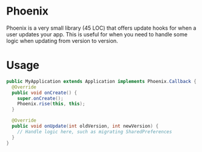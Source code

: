 # Phoenix

Phoenix is a very small library (45 LOC) that offers update hooks for when a user updates your app. This is useful for when you need to handle some logic when updating from version to version.

# Usage

```java
public MyApplication extends Application implements Phoenix.Callback {
  @Override
  public void onCreate() {
    super.onCreate();
    Phoenix.rise(this, this);
  }

  @Override
  public void onUpdate(int oldVersion, int newVersion) {
    // Handle logic here, such as migrating SharedPreferences
  }
}
```
